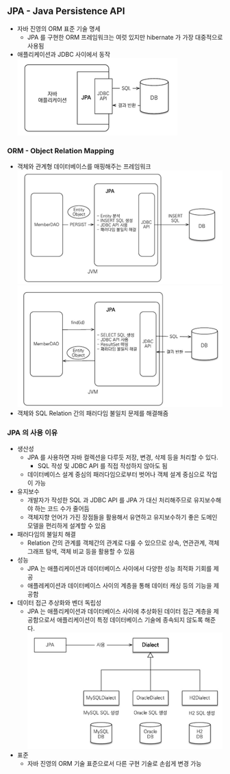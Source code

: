 ## JPA - Java Persistence API
- 자바 진영의 ORM 표준 기술 명세
  - JPA 를 구현한 ORM 프레임워크는 여럿 있지만 hibernate 가 가장 대중적으로 사용됨
- 애플리케이션과 JDBC 사이에서 동작  
  ![img.png](img/jpa.png)

### ORM - Object Relation Mapping
- 객체와 관계형 데이터베이스를 매핑해주는 프레임워크
    ![img_1.png](img/orm1.png)
    ![img.png](img/orm2.png)
- 객체와 SQL Relation 간의 패러다임 불일치 문제를 해결해줌

### JPA 의 사용 이유
- 생산성
  - JPA 를 사용하면 자바 컬렉션을 다루듯 저장, 변경, 삭제 등을 처리할 수 있다.
    - SQL 작성 및 JDBC API 를 직접 작성하지 않아도 됨
  - 데이터베이스 설계 중심의 패러다임으로부터 벗어나 객체 설계 중심으로 작업이 가능
- 유지보수
  - 개발자가 작성한 SQL 과 JDBC API 를 JPA 가 대신 처리해주므로 유지보수해야 하는 코드 수가 줄어듬
  - 객체지향 언어가 가진 장점들을 활용해서 유연하고 유지보수하기 좋은 도메인 모델을 편리하게 설계할 수 있음
- 패러다임의 불일치 해결
  - Relation 간의 관계를 객체간의 관계로 다룰 수 있으므로 상속, 연관관계, 객체 그래프 탐색, 객체 비교 등을 활용할 수 있음
- 성능
  - JPA 는 애플리케이션과 데이터베이스 사이에서 다양한 성능 최적화 기회를 제공
  - 애플레케이션과 데이터베이스 사이의 계층을 통해 데이터 캐싱 등의 기능을 제공함
- 데이터 접근 추상화와 벤더 독립성
  - JPA 는 애플리케이션과 데이터베이스 사이에 추상화된 데이터 접근 계층을 제공함으로서 애플리케이션이 특정 데이터베이스 기술에 
  종속되지 않도록 해준다.  
    ![img.png](img/db-vendor.png)
- 표준
  - 자바 진영의 ORM 기술 표준으로서 다른 구현 기술로 손쉽게 변경 가능